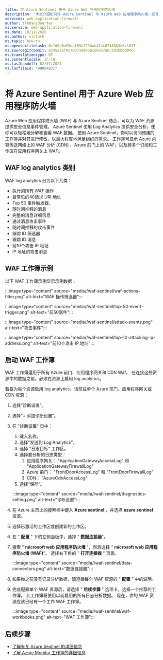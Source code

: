 ```yaml
---
title: 将 Azure Sentinel 用于 Azure Web 应用程序防火墙
description: '本文介绍如何将 Azure Sentinel 与 Azure Web 应用程序防火墙一起使用 (WAF) '
services: web-application-firewall
author: TreMansdoerfer
ms.service: web-application-firewall
ms.date: 10/12/2020
ms.author: victorh
ms.topic: how-to
ms.openlocfilehash: 6e1d9b8a53eaf69c2294ab42dc0718863e6c1837
ms.sourcegitcommit: 8245325f9170371e08bbc66da7a6c292bbbd94cc
ms.translationtype: MT
ms.contentlocale: zh-CN
ms.lasthandoff: 02/07/2021
ms.locfileid: "99804931"
---
```

# <a name="using-azure-sentinel-with-azure-web-application-firewall"></a>将 Azure Sentinel 用于 Azure Web 应用程序防火墙

Azure Web 应用程序防火墙 (WAF) 与 Azure Sentinel 结合，可以为 WAF 资源提供安全信息事件管理。 Azure Sentinel 使用 Log Analytics 提供安全分析，使你可以轻松地分解和查看 WAF 数据。 使用 Azure Sentinel，你可以访问预建的工作簿并对其进行修改，以最大程度地满足组织的需求。 工作簿可显示 Azure 内容传送网络上的 WAF 分析 (CDN) 、Azure 前门上的 WAF，以及跨多个订阅和工作区在应用程序网关上 WAF。

## <a name="waf-log-analytics-categories"></a>WAF log analytics 类别

WAF log analytics 分为以下几类：  

- 执行的所有 WAF 操作 
- 最常见的40请求 URI 地址 
- Top 50 事件触发器，  
- 随时间推移的消息 
- 完整的消息详细信息 
- 通过消息攻击事件  
- 随时间推移的攻击事件 
- 跟踪 ID 筛选器 
- 跟踪 ID 消息 
- 前10个攻击 IP 地址 
- IP 地址的攻击消息 

## <a name="waf-workbook-examples"></a>WAF 工作簿示例

以下 WAF 工作簿示例显示示例数据：

:::image type="content" source="media//waf-sentinel/waf-actions-filter.png" alt-text="WAF 操作筛选器":::

:::image type="content" source="media//waf-sentinel/top-50-event-trigger.png" alt-text="前50事件":::

:::image type="content" source="media//waf-sentinel/attack-events.png" alt-text="攻击事件":::

:::image type="content" source="media//waf-sentinel/top-10-attacking-ip-address.png" alt-text="前10个攻击 IP 地址":::

## <a name="launch-a-waf-workbook"></a>启动 WAF 工作簿

WAF 工作簿适用于所有 Azure 前门、应用程序网关和 CDN Waf。 在连接这些资源中的数据之前，必须在资源上启用 log analytics。 

若要为每个资源启用 log analytics，请前往单个 Azure 前门、应用程序网关或 CDN 资源：

1. 选择“诊断设置”。
2. 选择“+ 添加诊断设置”。  
3. 在 "诊断设置" 页中：
   1. 键入名称。 
   1. 选择“发送到 Log Analytics”。 
   1. 选择 "日志目标" 工作区。 
   1. 选择要分析的日志类型：
      1. 应用程序网关： "ApplicationGatewayAccessLog" 和 "ApplicationGatewayFirewallLog"
      1. Azure 前门： "FrontDoorAccessLog" 和 "FrontDoorFirewallLog"
      1. CDN： "AzureCdnAccessLog"
   1. 选择“保存”。

   :::image type="content" source="media//waf-sentinel/diagnostics-setting.png" alt-text="诊断设置":::

4. 在 Azure 主页上的搜索栏中键入 **Azure sentinel** ，并选择 **azure sentinel** 资源。 
2. 选择已激活的工作区或创建新的工作区。 
3. 在 " **配置** " 下的左侧面板中，选择 " **数据连接器**"。
4. 搜索 " **microsoft web 应用程序防火墙** "，然后选择 " **microsoft web 应用程序防火墙 (WAF)**"。 选择右下角的 " **打开连接器** " 页面。

   :::image type="content" source="media//waf-sentinel/data-connectors.png" alt-text="数据连接器":::

8. 如果你之前没有记录分析数据，请遵循每个 WAF 资源的 " **配置** " 中的说明。
6. 完成配置单个 WAF 资源后，请选择 " **后续步骤** " 选项卡。选择一个推荐的工作簿。 此工作簿将使用以前启用的所有日志分析数据。 现在，你的 WAF 资源应该已经有一个工作 WAF 工作簿。

   :::image type="content" source="media//waf-sentinel/waf-workbooks.png" alt-text="WAF 工作簿":::


## <a name="next-steps"></a>后续步骤

- [了解有关 Azure Sentinel 的详细信息](../sentinel/overview.md)
- [了解 Azure Monitor 工作簿的详细信息](../azure-monitor/platform/workbooks-overview.md)
